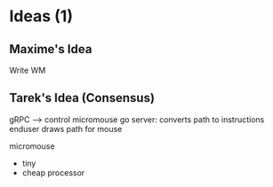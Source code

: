 # Ideas (1)

## Maxime's Idea

Write WM

## Tarek's Idea (Consensus)

gRPC --> control micromouse
go server: converts path to instructions
enduser draws path for mouse

micromouse
- tiny
- cheap processor
